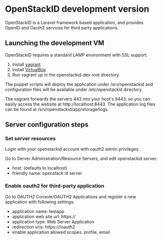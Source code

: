OpenStackID development version
===============================

OpenStackID is a Laravel framework based application, and provides OpenID
and Oauth2 services for third party applications.

Launching the development VM
----------------------------

OpenStackID requires a standard LAMP environment with SSL support.

1. Install [vagrant](https://www.vagrantup.com/)
2. Install [VirtualBox](https://www.virtualbox.org/)
3. Run vagrant up in the openstackid-dev root directory.

The puppet scripts will deploy the application under /srv/openstackid and
configuration files will be available under /etc/openstackid directory.

The vagrant forwards the servers 443 into your host's 8443, so you can easily
access the website at http://localhost:8443. The application log files
can be found at /srv/openstackid/app/storage/logs.

Server configuration steps
--------------------------

### Set server resources ###

Login with your openstackid account with oauth2 admin privileges.

Go to Server Administration/Resource Servers, and edit openstackid server:
- host: <server domain> (defaults to localhost)
- friendly name: openstack id server

### Enable oauth2 for third-party application ###

Go to OAUTH2 Console/OAUTH2 Applications and register a new application with
following settings:
- application name: testapp
- application web site url: https://<site-url>
- application type: Web Server Application
- redirection uris: https://<site-url>/oauth2
- enable application allowed scopes: profile, email
